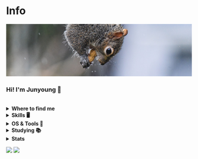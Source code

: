 
<h1>Info</h1>
<a href="https://github.com/be0k"><img src="squirrel.jpg"></a>
<h3>Hi! I'm Junyoung 🤗</h3>
<br>
<details>
  <summary><b>Where to find me</b></summary>

[![Github](https://img.shields.io/badge/-Github-181717?style=for-the-badge&logo=Github&logoColor=white)](https://github.com/be0k)
[![LinkedIn](https://img.shields.io/badge/-LinkedIn-0077B5?style=for-the-badge&logo=LinkedIn&logoColor=white)](https://www.linkedin.com/in/beok/)

</details>


<details>
  <summary><b>Skills 🖥️</b></summary>

[![python](https://img.shields.io/badge/python-★★★-lightgrey?labelColor=3776AB&logo=Python&style=for-the-badge&logoColor=white)](https://www.python.org/)
[![c](https://img.shields.io/badge/C-★★★-lightgrey?labelColor=A8B9CC&logo=C&style=for-the-badge&logoColor=white)](https://en.wikipedia.org/wiki/C_(programming_language))
[![c++](https://img.shields.io/badge/C++-★★★-lightgrey?labelColor=00599C&logo=C%2B%2B&style=for-the-badge&logoColor=white)](https://en.wikipedia.org/wiki/C%2B%2B)

[![html](https://img.shields.io/badge/html-★★★-lightgrey?labelColor=E34F26&logo=HTML5&style=for-the-badge&logoColor=white)](https://www.w3schools.com/html)
[![css](https://img.shields.io/badge/css-★★★-lightgrey?labelColor=1572B6&logo=CSS3&style=for-the-badge&logoColor=white)](https://www.w3schools.com/css)
[![javascript](https://img.shields.io/badge/javascript-★☆☆-lightgrey?labelColor=F7DF1E&logo=JavaScript&style=for-the-badge&logoColor=black)](https://www.w3schools.com/js)

</details>


<details>
  <summary><b>OS & Tools 🔨</b></summary>

![Linux](https://img.shields.io/badge/-Linux-FCC624?logo=Linux&style=flat-square&logoColor=black)
![Mac_OS](https://img.shields.io/badge/-Mac_OS-999999?logo=Apple&style=for-the-badge&logoColor=white)

![VSCode](https://img.shields.io/badge/-VSCode-007ACC?logo=visual-studio-code&style=for-the-badge&logoColor=white)

![Git](https://img.shields.io/badge/-Git-F05032?logo=Git&style=for-the-badge&logoColor=white)
![Github](https://img.shields.io/badge/-Github-181717?logo=Github&style=for-the-badge&logoColor=white)

</details>


<details>
  <summary><b>Studying 📚</b></summary>
</details>

<details>
  <summary><b>Stats</b></summary>

![stats](https://github-readme-stats.vercel.app/api?username=be0k&title_color=3498db&text_color=2ecc71&icon_color=3498db&bg_color=00000000&hide_border=true&show_icons=true&include_all_commits=true&count_private=true&disable_animations=true)
![trophy](https://github-profile-trophy.vercel.app/?username=be0k&no-bg=true&no-frame=true&column=4&theme=algolia)
![graph](https://github-readme-activity-graph.vercel.app/graph?username=be0k&bg_color=0000000&color=2980b9&line=2980b9&point=27ae60&area_color=2980b9&area=true&hide_border=true)

![streak](https://github-contributor-stats.vercel.app/api?username=be0k&title_color=3498db&text_color=2ecc71&icon_color=3498db&bg_color=00000000&hide_border=true&show_icons=true&include_all_commits=true&count_private=true&disable_animations=true)
![streak](https://streak-stats.demolab.com/?user=be0k&hide_border=true&background=00000000&border=2980b9&stroke=2980b9&ring=27ae60&fire=27ae60&currStreakNum=2980b9&sideNums=2980b9&currStreakLabel=2980b9&sideLabels=2980b9&dates=2980b9)

</details>

<!-- Image by <a href="https://pixabay.com/users/gagnonm1993-4710127/?utm_source=link-attribution&amp;utm_medium=referral&amp;utm_campaign=image&amp;utm_content=2358911">gagnonm1993</a> from <a href="https://pixabay.com/?utm_source=link-attribution&amp;utm_medium=referral&amp;utm_campaign=image&amp;utm_content=2358911">Pixabay</a> -->

![](https://komarev.com/ghpvc/?username=be0k&style=flat-square&label=Views)
![](https://badges.pufler.dev/visits/be0k/be0k?color=black&logo=github&style=flat-square)
